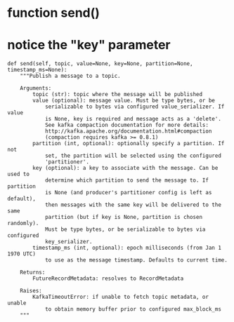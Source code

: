 # function send()
# notice the "key" parameter
    def send(self, topic, value=None, key=None, partition=None, timestamp_ms=None):
        """Publish a message to a topic.

        Arguments:
            topic (str): topic where the message will be published
            value (optional): message value. Must be type bytes, or be
                serializable to bytes via configured value_serializer. If value
                is None, key is required and message acts as a 'delete'.
                See kafka compaction documentation for more details:
                http://kafka.apache.org/documentation.html#compaction
                (compaction requires kafka >= 0.8.1)
            partition (int, optional): optionally specify a partition. If not
                set, the partition will be selected using the configured
                'partitioner'.
            key (optional): a key to associate with the message. Can be used to
                determine which partition to send the message to. If partition
                is None (and producer's partitioner config is left as default),
                then messages with the same key will be delivered to the same
                partition (but if key is None, partition is chosen randomly).
                Must be type bytes, or be serializable to bytes via configured
                key_serializer.
            timestamp_ms (int, optional): epoch milliseconds (from Jan 1 1970 UTC)
                to use as the message timestamp. Defaults to current time.

        Returns:
            FutureRecordMetadata: resolves to RecordMetadata

        Raises:
            KafkaTimeoutError: if unable to fetch topic metadata, or unable
                to obtain memory buffer prior to configured max_block_ms
        """

